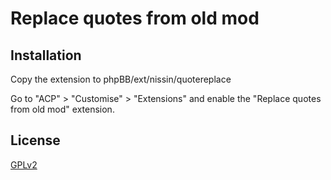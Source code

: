 # Replace quotes from old mod

## Installation

Copy the extension to phpBB/ext/nissin/quotereplace

Go to "ACP" > "Customise" > "Extensions" and enable the "Replace quotes from old mod" extension.

## License

[GPLv2](license.txt)
